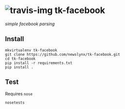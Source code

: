 ![travis-img](https://travis-ci.org/newslynx/tk-facebook.svg)
tk-facebook
======
_simple facebook parsing_

## Install
```
mkvirtualenv tk-facebook
git clone https://github.com/newslynx/tk-facebook.git
cd tk-facebook
pip install -r requirements.txt
pip install .
```

## Test
Requires `nose`
```
nosetests
```